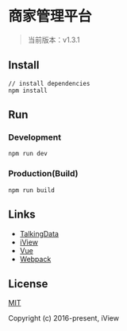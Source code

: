 # 商家管理平台

> 当前版本：v1.3.1

## Install

```bush
// install dependencies
npm install
```

## Run

### Development

```bush
npm run dev
```

### Production(Build)

```bush
npm run build
```

## Links

- [TalkingData](https://github.com/TalkingData)
- [iView](https://github.com/iview/iview)
- [Vue](https://github.com/vuejs/vue)
- [Webpack](https://github.com/webpack/webpack)

## License
[MIT](http://opensource.org/licenses/MIT)

Copyright (c) 2016-present, iView

